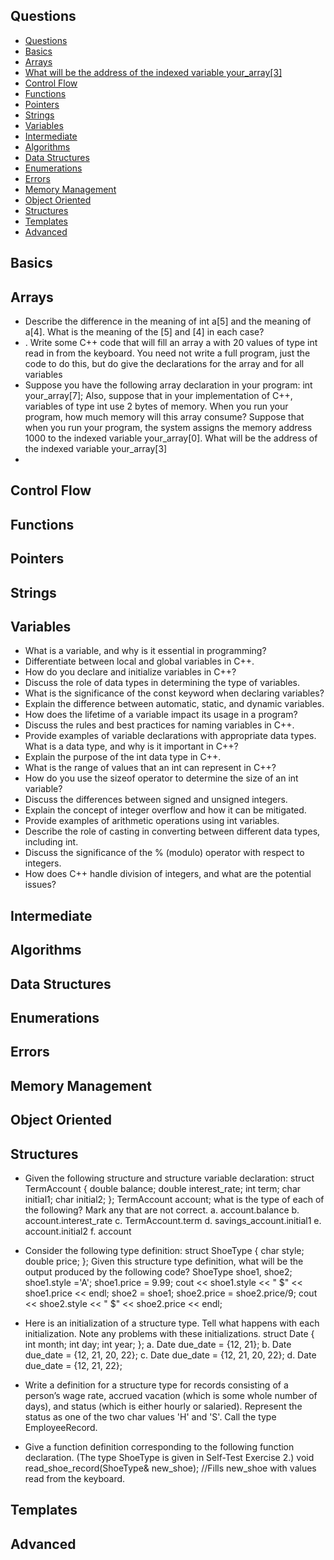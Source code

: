 ## Questions

- [Questions](#questions)
- [Basics](#basics)
- [Arrays](#arrays)
- [What will be the address of the indexed variable your\_array\[3\]](#what-will-be-the-address-of-the-indexed-variable-your_array3)
- [Control Flow](#control-flow)
- [Functions](#functions)
- [Pointers](#pointers)
- [Strings](#strings)
- [Variables](#variables)
- [Intermediate](#intermediate)
- [Algorithms](#algorithms)
- [Data Structures](#data-structures)
- [Enumerations](#enumerations)
- [Errors](#errors)
- [Memory Management](#memory-management)
- [Object Oriented](#object-oriented)
- [Structures](#structures)
- [Templates](#templates)
- [Advanced](#advanced)

## Basics

## Arrays

- Describe the difference in the meaning of int a[5] and the meaning of
  a[4]. What is the meaning of the [5] and [4] in each case?
- . Write some C++ code that will fill an array a with 20 values of type int read
  in from the keyboard. You need not write a full program, just the code to do
  this, but do give the declarations for the array and for all variables
- Suppose you have the following array declaration in your program:
  int your_array[7];
  Also, suppose that in your implementation of C++, variables of type int use
  2 bytes of memory. When you run your program, how much memory will
  this array consume? Suppose that when you run your program, the system
  assigns the memory address 1000 to the indexed variable your_array[0].
  What will be the address of the indexed variable your_array[3]
-

## Control Flow

## Functions

## Pointers

## Strings

## Variables

- What is a variable, and why is it essential in programming?
- Differentiate between local and global variables in C++.
- How do you declare and initialize variables in C++?
- Discuss the role of data types in determining the type of variables.
- What is the significance of the const keyword when declaring variables?
- Explain the difference between automatic, static, and dynamic variables.
- How does the lifetime of a variable impact its usage in a program?
- Discuss the rules and best practices for naming variables in C++.
- Provide examples of variable declarations with appropriate data types.
  What is a data type, and why is it important in C++?
- Explain the purpose of the int data type in C++.
- What is the range of values that an int can represent in C++?
- How do you use the sizeof operator to determine the size of an int variable?
- Discuss the differences between signed and unsigned integers.
- Explain the concept of integer overflow and how it can be mitigated.
- Provide examples of arithmetic operations using int variables.
- Describe the role of casting in converting between different data types, including int.
- Discuss the significance of the % (modulo) operator with respect to integers.
- How does C++ handle division of integers, and what are the potential issues?

## Intermediate

## Algorithms

## Data Structures

## Enumerations

## Errors

## Memory Management

## Object Oriented

## Structures
-  Given the following structure and structure variable declaration:
struct TermAccount
{
 double balance;
 double interest_rate;
 int term;
 char initial1;
 char initial2;
};
TermAccount account;
what is the type of each of the following? Mark any that are not correct.
a. account.balance
b. account.interest_rate
c. TermAccount.term
d. savings_account.initial1
e. account.initial2
f. account

- Consider the following type definition:
struct ShoeType
{
 char style;
 double price;
};
Given this structure type definition, what will be the output produced by 
the following code?
ShoeType shoe1, shoe2;
shoe1.style ='A';
shoe1.price = 9.99;
cout << shoe1.style << " $" << shoe1.price << endl;
shoe2 = shoe1;
shoe2.price = shoe2.price/9;
cout << shoe2.style << " $" << shoe2.price << endl;

- Here is an initialization of a structure type. Tell what happens with each 
initialization. Note any problems with these initializations.
struct Date
{
 int month;
 int day;
 int year;
};
a. Date due_date = {12, 21};
b. Date due_date = {12, 21, 20, 22};
c. Date due_date = {12, 21, 20, 22};
d. Date due_date = {12, 21, 22};
- Write a definition for a structure type for records consisting of a person’s 
wage rate, accrued vacation (which is some whole number of days), and 
status (which is either hourly or salaried). Represent the status as one of 
the two char values 'H' and 'S'. Call the type EmployeeRecord.
- Give a function definition corresponding to the following function 
declaration. (The type ShoeType is given in Self-Test Exercise 2.)
void read_shoe_record(ShoeType& new_shoe);
//Fills new_shoe with values read from the keyboard.

## Templates

## Advanced
